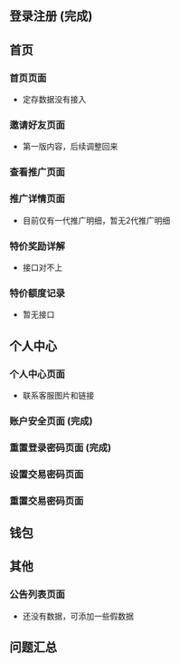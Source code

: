 ## 登录注册 (完成)

## 首页

### 首页页面
+ 定存数据没有接入

### 邀请好友页面
+ 第一版内容，后续调整回来

### 查看推广页面
### 推广详情页面
+ 目前仅有一代推广明细，暂无2代推广明细

### 特价奖励详解
+ 接口对不上
### 特价额度记录
+ 暂无接口

## 个人中心

### 个人中心页面
+ 联系客服图片和链接

### 账户安全页面 (完成)
### 重置登录密码页面 (完成)

### 设置交易密码页面
### 重置交易密码页面


## 钱包

## 其他

### 公告列表页面
+ 还没有数据，可添加一些假数据


## 问题汇总

